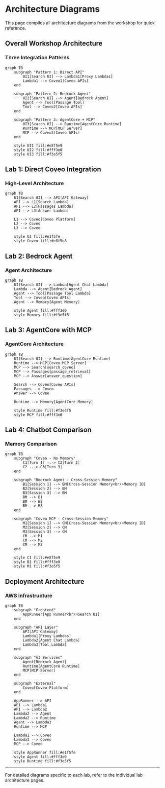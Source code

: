 # Architecture Diagrams

This page compiles all architecture diagrams from the workshop for quick reference.

## Overall Workshop Architecture

### Three Integration Patterns

```mermaid
graph TB
    subgraph "Pattern 1: Direct API"
        UI1[Search UI] --> Lambda1[Proxy Lambdas]
        Lambda1 --> Coveo1[Coveo APIs]
    end
    
    subgraph "Pattern 2: Bedrock Agent"
        UI2[Search UI] --> Agent[Bedrock Agent]
        Agent --> Tool[Passage Tool]
        Tool --> Coveo2[Coveo APIs]
    end
    
    subgraph "Pattern 3: AgentCore + MCP"
        UI3[Search UI] --> Runtime[AgentCore Runtime]
        Runtime --> MCP[MCP Server]
        MCP --> Coveo3[Coveo APIs]
    end
    
    style UI1 fill:#e8f5e9
    style UI2 fill:#fff3e0
    style UI3 fill:#f3e5f5
```

## Lab 1: Direct Coveo Integration

### High-Level Architecture

```mermaid
graph TB
    UI[Search UI] --> API[API Gateway]
    API --> L1[Search Lambda]
    API --> L2[Passages Lambda]
    API --> L3[Answer Lambda]
    
    L1 --> Coveo[Coveo Platform]
    L2 --> Coveo
    L3 --> Coveo
    
    style UI fill:#e1f5fe
    style Coveo fill:#e8f5e8
```

## Lab 2: Bedrock Agent

### Agent Architecture

```mermaid
graph TB
    UI[Search UI] --> Lambda[Agent Chat Lambda]
    Lambda --> Agent[Bedrock Agent]
    Agent --> Tool[Passage Tool Lambda]
    Tool --> Coveo[Coveo APIs]
    Agent --> Memory[Agent Memory]
    
    style Agent fill:#fff3e0
    style Memory fill:#f3e5f5
```

## Lab 3: AgentCore with MCP

### AgentCore Architecture

```mermaid
graph TB
    UI[Search UI] --> Runtime[AgentCore Runtime]
    Runtime --> MCP[Coveo MCP Server]
    MCP --> Search[search_coveo]
    MCP --> Passages[passage_retrieval]
    MCP --> Answer[answer_question]
    
    Search --> Coveo[Coveo APIs]
    Passages --> Coveo
    Answer --> Coveo
    
    Runtime --> Memory[AgentCore Memory]
    
    style Runtime fill:#f3e5f5
    style MCP fill:#fff3e0
```

## Lab 4: Chatbot Comparison

### Memory Comparison

```mermaid
graph TB
    subgraph "Coveo - No Memory"
        C1[Turn 1] -.-> C2[Turn 2]
        C2 -.-> C3[Turn 3]
    end
    
    subgraph "Bedrock Agent - Cross-Session Memory"
        B1[Session 1] --> BM[Cross-Session Memory<br/>Memory ID]
        B2[Session 2] --> BM
        B3[Session 3] --> BM
        BM --> B1
        BM --> B2
        BM --> B3
    end
    
    subgraph "Coveo MCP - Cross-Session Memory"
        M1[Session 1] --> CM[Cross-Session Memory<br/>Memory ID]
        M2[Session 2] --> CM
        M3[Session 3] --> CM
        CM --> M1
        CM --> M2
        CM --> M3
    end
    
    style C1 fill:#e8f5e9
    style B1 fill:#fff3e0
    style M1 fill:#f3e5f5
```

## Deployment Architecture

### AWS Infrastructure

```mermaid
graph TB
    subgraph "Frontend"
        AppRunner[App Runner<br/>Search UI]
    end
    
    subgraph "API Layer"
        API[API Gateway]
        Lambda1[Proxy Lambdas]
        Lambda2[Agent Chat Lambda]
        Lambda3[Tool Lambda]
    end
    
    subgraph "AI Services"
        Agent[Bedrock Agent]
        Runtime[AgentCore Runtime]
        MCP[MCP Server]
    end
    
    subgraph "External"
        Coveo[Coveo Platform]
    end
    
    AppRunner --> API
    API --> Lambda1
    API --> Lambda2
    Lambda2 --> Agent
    Lambda2 --> Runtime
    Agent --> Lambda3
    Runtime --> MCP
    
    Lambda1 --> Coveo
    Lambda3 --> Coveo
    MCP --> Coveo
    
    style AppRunner fill:#e1f5fe
    style Agent fill:#fff3e0
    style Runtime fill:#f3e5f5
```

---

For detailed diagrams specific to each lab, refer to the individual lab architecture pages.

